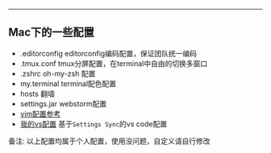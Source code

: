 ---
## Mac下的一些配置

- .editorconfig editorconfig编码配置，保证团队统一编码
- .tmux.conf tmux分屏配置，在terminal中自由的切换多窗口
- .zshrc oh-my-zsh 配置
- my.terminal terminal配色配置
- hosts 翻墙
- settings.jar webstorm配置
- [vim配置参考](http://github.com/Jerret321/vimrc)
- [我的vs配置](https://gist.github.com/Jerret321/8a414db830ae63903082bf8e61ef626b) 基于`Settings Sync`的vs code配置 

备注: 以上配置均属于个人配置，使用没问题，自定义请自行修改

